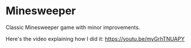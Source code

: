# Minesweeper
Classic Minesweeper game with minor improvements.

Here's the video explaining how I did it: https://youtu.be/myGrhTNUAPY
